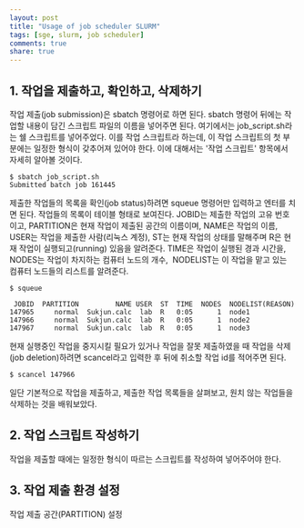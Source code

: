 ```yaml
---
layout: post
title: "Usage of job scheduler SLURM"
tags: [sge, slurm, job scheduler]
comments: true
share: true
---
```


## 1. 작업을 제출하고, 확인하고, 삭제하기

작업 제출(job submission)은 sbatch 명령어로 하면 된다. sbatch 명령어 뒤에는 작업할 내용이 담긴 스크립트 파일의 이름을 넣어주면 된다. 여기에서는 job_script.sh라는 쉘 스크립트를 넣어주었다. 이를 작업 스크립트라 하는데, 이 작업 스크립트의 첫 부분에는 일정한 형식이 갖추어져 있어야 한다. 이에 대해서는 '작업 스크립트' 항목에서 자세히 알아볼 것이다.

```
$ sbatch job_script.sh
Submitted batch job 161445
```

제출한 작업들의 목록을 확인(job status)하려면 squeue 명령어만 입력하고 엔터를 치면 된다. 작업들의 목록이 테이블 형태로 보여진다. JOBID는 제출한 작업의 고유 번호이고, PARTITION은 현재 작업이 제출된 공간의 이름이며, NAME은 작업의 이름, USER는 작업을 제출한 사람(리눅스 계정), ST는 현재 작업의 상태를 말해주며 R은 현재 작업이 실행되고(running) 있음을 알려준다. TIME은 작업이 실행된 경과 시간을, NODES는 작업이 차지하는 컴퓨터 노드의 개수,  NODELIST는 이 작업을 맡고 있는 컴퓨터 노드들의 리스트를 알려준다.

```
$ squeue

 JOBID  PARTITION         NAME USER  ST  TIME  NODES  NODELIST(REASON)
147965     normal  Sukjun.calc  lab  R   0:05      1  node1
147966     normal  Sukjun.calc  lab  R   0:05      1  node2
147967     normal  Sukjun.calc  lab  R   0:05      1  node3
```

현재 실행중인 작업을 중지시킬 필요가 있거나 작업을 잘못 제출하였을 때 작업을 삭제(job deletion)하려면 scancel라고 입력한 후 뒤에 취소할 작업 id를 적어주면 된다.

```
$ scancel 147966
```

일단 기본적으로 작업을 제출하고, 제출한 작업 목록들을 살펴보고, 원치 않는 작업들을 삭제하는 것을 배워보았다.


## 2. 작업 스크립트 작성하기

작업을 제출할 때에는 일정한 형식이 따르는 스크립트를 작성하여 넣어주어야 한다.



## 3. 작업 제출 환경 설정

작업 제출 공간(PARTITION) 설정
